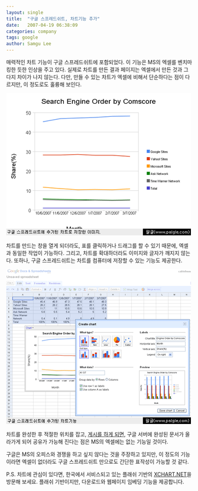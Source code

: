 ```yaml
---
layout: single
title:  "구글 스프레드쉬트, 차트기능 추가"
date:   2007-04-19 06:38:09
categories: company
tags: google
author: Samgu Lee
---
```

매력적인 차트 기능이 구글 스프레드쉬트에 포함되었다. 이 기능은 MS의 엑셀를 벤치마킹한 듯한 인상을 주고 있다. 실제로 차트를 만든 결과 페이지는 엑셀에서 만든 것과 그다지 차이가 나지 않는다. 다만, 만들 수 있는 차트가 엑셀에 비해서 단순하다는 점이 다르지만, 이 정도로도 훌륭해 보인다.

![구글 스프레드쉬트로 만든 차트](/assets/chart-in-google-spreadsheet.gif)

차트를 만드는 창을 열게 되더라도, 표를 클릭하거나 드래그를 할 수 있기 때문에, 엑셀과 동일한 작업이 가능하다. 그리고, 차트를 확대하더라도 이미지와 글자가 깨지지 않는다. 또하나, 구글 스프레드쉬트는 차트를 컴퓨터에 저장할 수 있는 기능도 제공한다.

![구글 스프레드쉬트의 차트 기능](/assets/new-chart-in-google-spreadsheet.gif)

차트를 완성한 후 적절한 위치를 잡고, [게시를 하게 되면](http://spreadsheets.google.com/pub?key=pb6WYFbZ8SD6UKM8g2AwdVw), 구글 서버에 완성된 문서가 올라가게 되어 공유가 가능해 진다는 점은 MS의 엑셀에는 없는 기능일 것이다.

구글은 MS의 오피스와 경쟁을 하고 싶지 않다는 것을 주장하고 있지만, 이 정도의 기능이라면 엑셀이 없더라도 구글 스프레드쉬트 만으로도 간단한 표작성이 가능할 것 같다.

P.S. 차트에 관심이 있다면, 한국에서 서비스되고 있는 플래쉬 기반의 [XCHART.NET](http://www.xchart.net/)을 방문해 보세요. 플래쉬 기반이지만, 다운로드와 웹페이지 임베딩 기능을 제공합니다.
